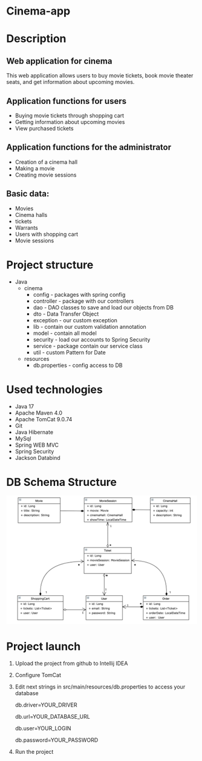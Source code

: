 # Сinema-app

# Description
## Web application for cinema

This web application allows users to buy movie tickets, book movie theater seats, and get information about upcoming movies.

## Application functions for users

* Buying movie tickets through shopping cart
* Getting information about upcoming movies
* View purchased tickets

## Application functions for the administrator
* Creation of a cinema hall
* Making a movie
* Creating movie sessions

## Basic data:

* Movies
* Cinema halls
* tickets
* Warrants
* Users with shopping cart
* Movie sessions

# Project structure
* Java
    * cinema
      * config - packages with spring config
      * controller - package with our controllers
      * dao - DAO classes to save and load our objects from DB
      * dto - Data Transfer Object
      * exception - our custom exception
      * lib - contain our custom validation annotation
      * model - contain all model
      * security - load our accounts to Spring Security
      * service - package contain our service class
      * util - custom Pattern for Date
    * resources 
      * db.properties - config access to DB


# Used technologies
* Java 17
* Apache Maven 4.0
* Apache TomCat 9.0.74
* Git
* Java Hibernate
* MySql
* Spring WEB MVC
* Spring Security
* Jackson Databind

# DB Schema Structure
![Schema_Cinema.png](ReadMe%2FSchema_Cinema.png)

# Project launch

1. Upload the project from github to Intellij IDEA
2. Configure TomCat
3. Edit next strings in src/main/resources/db.properties to access your database

    db.driver=YOUR_DRIVER

    db.url=YOUR_DATABASE_URL

    db.user=YOUR_LOGIN

    db.password=YOUR_PASSWORD

4. Run the project


